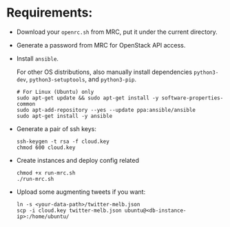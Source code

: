 # Requirements:

- Download your `openrc.sh` from MRC, put it under the current directory.

- Generate a password from MRC for OpenStack API access.

- Install `ansible`.

  For other OS distributions, also manually install dependencies `python3-dev`, `python3-setuptools`, and `python3-pip`.

  ```
  # For Linux (Ubuntu) only
  sudo apt-get update && sudo apt-get install -y software-properties-common
  sudo apt-add-repository --yes --update ppa:ansible/ansible
  sudo apt-get install -y ansible
  ```

- Generate a pair of ssh keys:

  ```
  ssh-keygen -t rsa -f cloud.key
  chmod 600 cloud.key
  ```

- Create instances and deploy config related

  ```
  chmod +x run-mrc.sh
  ./run-mrc.sh
  ```

- Upload some augmenting tweets if you want:

  ```
  ln -s <your-data-path>/twitter-melb.json
  scp -i cloud.key twitter-melb.json ubuntu@<db-instance-ip>:/home/ubuntu/
  ```
